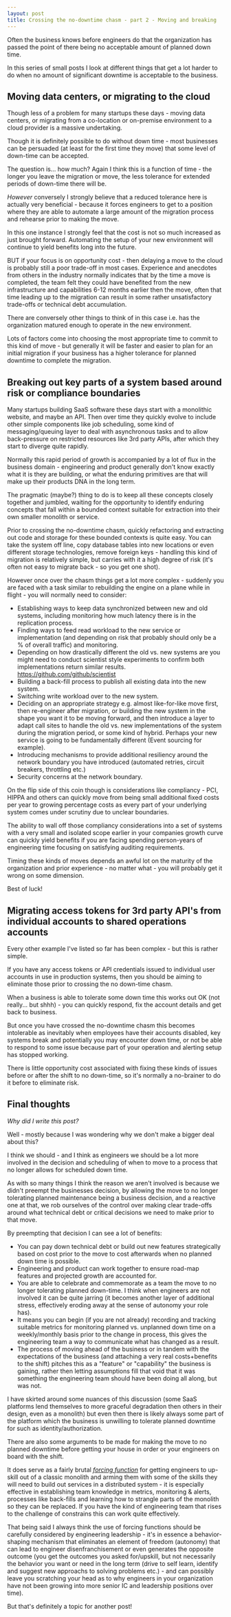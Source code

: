 ```yaml
---
layout: post
title: Crossing the no-downtime chasm - part 2 - Moving and breaking
---
```


Often the business knows before engineers do that the organization has passed the point of there being no acceptable amount of planned down time.

In this series of small posts I look at different things that get a lot harder to do when no amount of significant downtime is acceptable to the business.

Moving data centers, or migrating to the cloud
--------------------------------------------------------------------

Though less of a problem for many startups these days - moving data centers, or migrating from a co-location or on-premise environment to a cloud provider is a massive undertaking.

Though it is definitely possible to do without down time - most businesses can be persuaded (at least for the first time they move) that some level of down-time can be accepted.

The question is... how much?  Again I think this is a function of time - the longer you leave the migration or move, the less tolerance for extended periods of down-time there will be.

*However* conversely I strongly believe that a reduced tolerance here is actually very beneficial - because it forces engineers to get to a position where they are able to automate a large amount of the migration process and rehearse prior to making the move.

In this one instance I strongly feel that the cost is not so much increased as just brought forward.  Automating the setup of your new environment will continue to yield benefits long into the future.

BUT if your focus is on opportunity cost - then delaying a move to the cloud is probably still a poor trade-off in most cases.  Experience and anecdotes from others in the industry normally indicates that by the time a move is completed, the team felt they could have benefited from the new infrastructure and capabilities 6-12 months earlier then the move, often that time leading up to the migration can result in some rather unsatisfactory trade-offs or technical debt accumulation.

There are conversely other things to think of in this case i.e. has the organization matured enough to operate in the new environment.

Lots of factors come into choosing the most appropriate time to commit to this kind of move - but generally it will be faster and easier to plan for an initial migration if your business has a higher tolerance for planned downtime to complete the migration.

Breaking out key parts of a system based around risk or compliance boundaries
--------------------------------------------------------------------------------------------------------------------

Many startups building SaaS software these days start with a monolithic website, and maybe an API.   Then over time they quickly evolve to include other simple components like job scheduling, some kind of messaging/queuing layer to deal with asynchronous tasks and to allow back-pressure on restricted resources like 3rd party APIs, after which they start to diverge quite rapidly.

Normally this rapid period of growth is accompanied by a lot of flux in the business domain - engineering and product generally don't know exactly what it is they are building, or what the enduring primitives are that will make up their products DNA in the long term.

The pragmatic (maybe?) thing to do is to keep all these concepts closely together and jumbled, waiting for the opportunity to identify enduring concepts that fall within a bounded context suitable for extraction into their own smaller monolith or service.

Prior to crossing the no-downtime chasm, quickly refactoring and extracting out code and storage for these bounded contexts is quite easy.  You can take the system off line, copy database tables into new locations or even different storage technologies, remove foreign keys - handling this kind of migration is relatively simple, but carries with it a high degree of risk (it's often not easy to migrate back - so you get one shot).

However once over the chasm things get a lot more complex - suddenly you are faced with a task similar to rebuilding the engine on a plane while in flight - you will normally need to consider:

* Establishing ways to keep data synchronized between new and old systems, including monitoring how much latency there is in the replication process.
* Finding ways to feed read workload to the new service or implementation (and depending on risk that probably should only be a % of overall traffic) and monitoring.
* Depending on how drastically different the old vs. new systems are you might need to conduct scientist style experiments to confirm both implementations return similar results. https://github.com/github/scientist
* Building a back-fill process to publish all existing data into the new system.
* Switching write workload over to the new system.
* Deciding on an appropriate strategy e.g. almost like-for-like move first, then re-engineer after migration, or building the new system in the shape you want it to be moving forward, and then introduce a layer to adapt call sites to handle the old vs. new implementations of the system during the migration period, or some kind of hybrid.  Perhaps your new service is going to be fundamentally different (Event sourcing for example).
* Introducing mechanisms to provide additional resiliency around the network boundary you have introduced (automated retries, circuit breakers, throttling etc.)
* Security concerns at the network boundary.

On the flip side of this coin though is considerations like compliancy - PCI, HIPPA and others can quickly move from being small additional fixed costs per year to growing percentage costs as every part of your underlying system comes under scrutiny due to unclear boundaries.

The ability to wall off those compliancy considerations into a set of systems with a very small and isolated scope earlier in your companies growth curve can quickly yield benefits if you are facing spending person-years of engineering time focusing on satisfying auditing requirements.

Timing these kinds of moves depends an awful lot on the maturity of the organization and prior experience - no matter what - you will probably get it wrong on some dimension.

Best of luck!

Migrating access tokens for 3rd party API's from individual accounts to shared operations accounts
------------------------------------------------------------------------------------------------------------------------------------------------

Every other example I've listed so far has been complex - but this is rather simple.

If you have any access tokens or API credentials issued to individual user accounts in use in production systems, then you should be aiming to eliminate those prior to crossing the no down-time chasm.

When a business is able to tolerate some down time this works out OK (not really... but shhh) - you can quickly respond, fix the account details and get back to business.

But once you have crossed the no-downtime chasm this becomes intolerable as inevitably when employees have their accounts disabled, key systems break and potentially you may encounter down time, or not be able to respond to some issue because part of your operation and alerting setup has stopped working.

There is little opportunity cost associated with fixing these kinds of issues before or after the shift to no down-time, so it's normally a no-brainer to do it before to eliminate risk.



Final thoughts
---------------------

*Why did I write this post?*

Well - mostly because I was wondering why we don't make a bigger deal about this?

I think we should - and I think as engineers we should be a lot more involved in the decision and scheduling of when to move to a process that no longer allows for scheduled down time.

As with so many things I think the reason we aren't involved is because we didn't preempt the businesses decision, by allowing the move to no longer tolerating planned maintenance being a business decision, and a reactive one at that, we rob ourselves of the control over making clear trade-offs around what technical debt or critical decisions we need to make prior to that move.

By preempting that decision I can see a lot of benefits:

* You can pay down technical debt or build out new features strategically based on cost prior to the move to cost afterwards when no planned down time is possible.
* Engineering and product can work together to ensure road-map features and projected growth are accounted for.
* You are able to celebrate and commemorate as a team the move to no longer tolerating planned down-time.   I think when engineers are not involved it can be quite jarring (it becomes another layer of additional stress, effectively eroding away at the sense of autonomy your role has).
* It means you can begin (if you are not already) recording and tracking suitable metrics for monitoring planned vs. unplanned down time on a weekly/monthly basis prior to the change in process, this gives the engineering team a way to communicate what has changed as a result.
* The process of moving ahead of the business or in tandem with the expectations of the business (and attaching a very real costs+benefits to the shift) pitches this as a "feature" or "capability" the business is gaining, rather then letting assumptions fill that void that it was something the engineering team should have been doing all along, but was not.

I have skirted around some nuances of this discussion (some SaaS platforms lend themselves to more graceful degradation then others in their design, even as a monolith) but even then there is likely always some part of the platform which the business is unwilling to tolerate planned downtime for such as identity/authorization.

There are also some arguments to be made for making the move to no planned downtime before getting your house in order or your engineers on board with the shift.

It does serve as a fairly brutal [*forcing function*](https://en.wikipedia.org/wiki/Behavior-shaping_constraint) for getting engineers to up-skill out of a classic monolith and arming them with some of the skills they will need to build out services in a distributed system - it is especially effective in establishing team knowledge in metrics, monitoring & alerts, processes like back-fills and learning how to strangle parts of the monolith so they can be replaced.   If you have the kind of engineering team that rises to the challenge of constrains this can work quite effectively.

That being said I always think the use of forcing functions should be carefully considered by engineering leadership - it's in essence a behavior-shaping mechanism that eliminates an element of freedom (autonomy) that can lead to engineer disenfranchisement or even generates the opposite outcome (you get the outcomes you asked for/upskill, but not necessarily the behavior you  want or need in the long term (drive to self learn, identify and suggest new approachs to solving problems etc.) - and can possibly leave you scratching your head as to why engineers in your organization have not been growing into more senior IC and leadership positions over time).

But that's definitely a topic for another post!